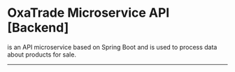# OxaTrade Microservice API [Backend]

is an API microservice based on Spring Boot and is used to process data about products for sale.
___

